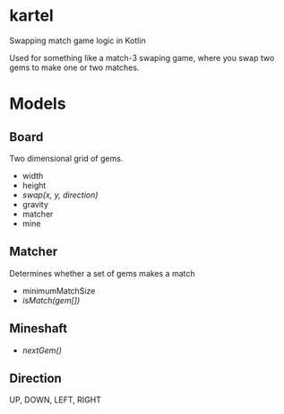 # kartel
Swapping match game logic in Kotlin

Used for something like a match-3 swaping game, where you swap two gems to make one or two matches.

# Models

## Board

Two dimensional grid of gems.

* width
* height
* _swap(x, y, direction)_
* gravity
* matcher
* mine

## Matcher

Determines whether a set of gems makes a match

* minimumMatchSize
* _isMatch(gem[])_

## Mineshaft

* _nextGem()_

## Direction
UP, DOWN, LEFT, RIGHT
